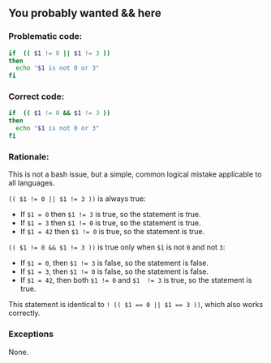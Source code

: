 ## You probably wanted && here

### Problematic code:

```sh
if  (( $1 != 0 || $1 != 3 ))
then
  echo "$1 is not 0 or 3"
fi
```

### Correct code:

```sh
if  (( $1 != 0 && $1 != 3 ))
then
  echo "$1 is not 0 or 3"
fi
```

### Rationale:

This is not a bash issue, but a simple, common logical mistake applicable to all languages.

`(( $1 != 0 || $1 != 3 ))` is always true:

* If `$1 = 0` then `$1 != 3` is true, so the statement is true.
* If `$1 = 3` then `$1 != 0` is true, so the statement is true.
* If `$1 = 42` then `$1 != 0` is true, so the statement is true.

`(( $1 != 0 && $1 != 3 ))` is true only when `$1` is not `0` and not `3`:

* If `$1 = 0`, then `$1 != 3` is false, so the statement is false.
* If `$1 = 3`, then `$1 != 0` is false, so the statement is false.
* If `$1 = 42`, then both `$1 != 0` and `$1  != 3` is true, so the statement is true.

This statement is identical to `! (( $1 == 0 || $1 == 3 ))`, which also works correctly.

### Exceptions

None.
